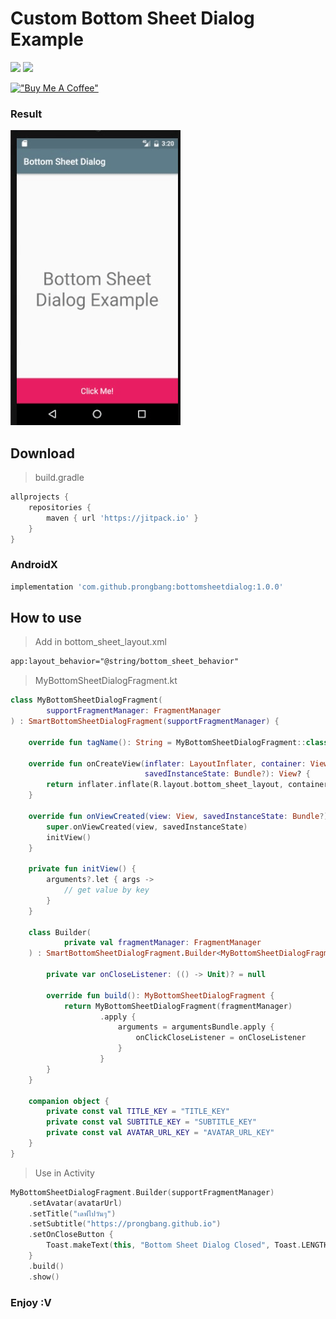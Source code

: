 # Custom Bottom Sheet Dialog Example

[![](https://jitpack.io/v/prongbang/BottomSheetDialog.svg)](https://jitpack.io/#prongbang/BottomSheetDialog)
[![](https://jitpack.io/v/prongbang/BottomSheetDialog/month.svg)](https://jitpack.io/#prongbang/BottomSheetDialog)

[!["Buy Me A Coffee"](https://www.buymeacoffee.com/assets/img/custom_images/orange_img.png)](https://www.buymeacoffee.com/prongbang)

### Result
![screenshot gif](https://github.com/prongbang/images/blob/master/bottom-sheet-dialog.gif?raw=true)

## Download

> build.gradle
>
```groovy
allprojects {
    repositories {
        maven { url 'https://jitpack.io' }
    }
}
```

### AndroidX

```groovy
implementation 'com.github.prongbang:bottomsheetdialog:1.0.0'
```

## How to use

> Add in bottom_sheet_layout.xml

```xml
app:layout_behavior="@string/bottom_sheet_behavior"
```

> MyBottomSheetDialogFragment.kt

```kotlin
class MyBottomSheetDialogFragment(
		supportFragmentManager: FragmentManager
) : SmartBottomSheetDialogFragment(supportFragmentManager) {

	override fun tagName(): String = MyBottomSheetDialogFragment::class.java.simpleName

	override fun onCreateView(inflater: LayoutInflater, container: ViewGroup?,
	                          savedInstanceState: Bundle?): View? {
		return inflater.inflate(R.layout.bottom_sheet_layout, container, false)
	}

	override fun onViewCreated(view: View, savedInstanceState: Bundle?) {
		super.onViewCreated(view, savedInstanceState)
		initView()
	}

	private fun initView() {
		arguments?.let { args ->
			// get value by key
		}
	}

	class Builder(
			private val fragmentManager: FragmentManager
	) : SmartBottomSheetDialogFragment.Builder<MyBottomSheetDialogFragment>() {

		private var onCloseListener: (() -> Unit)? = null

		override fun build(): MyBottomSheetDialogFragment {
			return MyBottomSheetDialogFragment(fragmentManager)
					.apply {
						arguments = argumentsBundle.apply {
							onClickCloseListener = onCloseListener
						}
					}
		}
	}

	companion object {
		private const val TITLE_KEY = "TITLE_KEY"
		private const val SUBTITLE_KEY = "SUBTITLE_KEY"
		private const val AVATAR_URL_KEY = "AVATAR_URL_KEY"
	}
}
```

> Use in Activity
```kotlin
MyBottomSheetDialogFragment.Builder(supportFragmentManager)
    .setAvatar(avatarUrl)
    .setTitle("เดฟไปวันๆ")
    .setSubtitle("https://prongbang.github.io")
    .setOnCloseButton {
        Toast.makeText(this, "Bottom Sheet Dialog Closed", Toast.LENGTH_SHORT).show()
    }
    .build()
    .show()
```

### Enjoy :V
